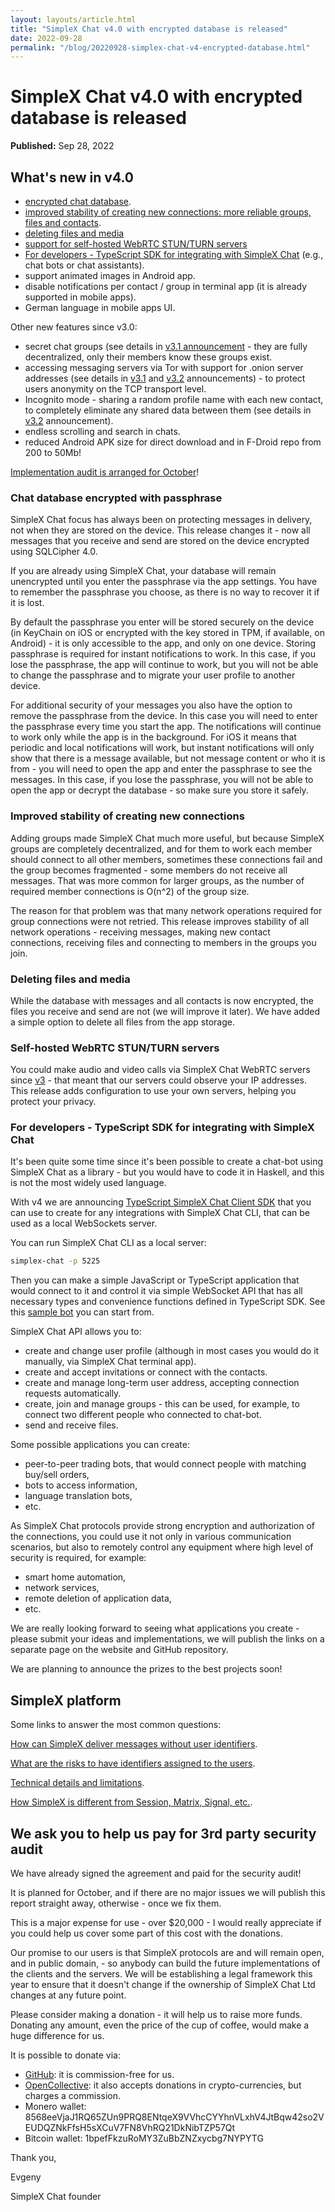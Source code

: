 ```yaml
---
layout: layouts/article.html
title: "SimpleX Chat v4.0 with encrypted database is released"
date: 2022-09-28
permalink: "/blog/20220928-simplex-chat-v4-encrypted-database.html"
---
```


# SimpleX Chat v4.0 with encrypted database is released

**Published:** Sep 28, 2022

## What's new in v4.0

- [encrypted chat database](#chat-database-encrypted-with-passphrase).
- [improved stability of creating new connections: more reliable groups, files and contacts](#improved-stability-of-creating-new-connections).
- [deleting files and media](#deleting-files-and-media)
- [support for self-hosted WebRTC STUN/TURN servers](#self-hosted-webrtc-stunturn-servers)
- [For developers - TypeScript SDK for integrating with SimpleX Chat](#for-developers---typescript-sdk-for-integrating-with-simplex-chat) (e.g., chat bots or chat assistants).
- support animated images in Android app.
- disable notifications per contact / group in terminal app (it is already supported in mobile apps).
- German language in mobile apps UI.

Other new features since v3.0:

- secret chat groups (see details in [v3.1 announcement](./20220808-simplex-chat-v3.1-chat-groups.md#secret-chat-groups) - they are fully decentralized, only their members know these groups exist.
- accessing messaging servers via Tor with support for .onion server addresses (see details in [v3.1](./20220808-simplex-chat-v3.1-chat-groups.md#access-messaging-servers-via-tor) and [v3.2](./20220901-simplex-chat-v3.2-incognito-mode.md#using-onion-server-addresses-with-tor) announcements) - to protect users anonymity on the TCP transport level.
- Incognito mode - sharing a random profile name with each new contact, to completely eliminate any shared data between them (see details in [v3.2](./20220901-simplex-chat-v3.2-incognito-mode.md#incognito-mode) announcement).
- endless scrolling and search in chats.
- reduced Android APK size for direct download and in F-Droid repo from 200 to 50Mb!

[Implementation audit is arranged for October](#we-ask-you-to-help-us-pay-for-3rd-party-security-audit)!

### Chat database encrypted with passphrase

SimpleX Chat focus has always been on protecting messages in delivery, not when they are stored on the device. This release changes it - now all messages that you receive and send are stored on the device encrypted using SQLCipher 4.0.

If you are already using SimpleX Chat, your database will remain unencrypted until you enter the passphrase via the app settings. You have to remember the passphrase you choose, as there is no way to recover it if it is lost.

By default the passphrase you enter will be stored securely on the device (in KeyChain on iOS or encrypted with the key stored in TPM, if available, on Android) - it is only accessible to the app, and only on one device. Storing passphrase is required for instant notifications to work. In this case, if you lose the passphrase, the app will continue to work, but you will not be able to change the passphrase and to migrate your user profile to another device.

For additional security of your messages you also have the option to remove the passphrase from the device. In this case you will need to enter the passphrase every time you start the app. The notifications will continue to work only while the app is in the background. For iOS it means that periodic and local notifications will work, but instant notifications will only show that there is a message available, but not message content or who it is from - you will need to open the app and enter the passphrase to see the messages. In this case, if you lose the passphrase, you will not be able to open the app or decrypt the database - so make sure you store it safely.

### Improved stability of creating new connections

Adding groups made SimpleX Chat much more useful, but because SimpleX groups are completely decentralized, and for them to work each member should connect to all other members, sometimes these connections fail and the group becomes fragmented - some members do not receive all messages. That was more common for larger groups, as the number of required member connections is O(n^2) of the group size.

The reason for that problem was that many network operations required for group connections were not retried. This release improves stability of all network operations - receiving messages, making new contact connections, receiving files and connecting to members in the groups you join.

### Deleting files and media

While the database with messages and all contacts is now encrypted, the files you receive and send are not (we will improve it later). We have added a simple option to delete all files from the app storage.

### Self-hosted WebRTC STUN/TURN servers

You could make audio and video calls via SimpleX Chat WebRTC servers since [v3](./20220711-simplex-chat-v3-released-ios-notifications-audio-video-calls-database-export-import-protocol-improvements.md#end-to-end-encrypted-audiovideo-calls) - that meant that our servers could observe your IP addresses. This release adds configuration to use your own servers, helping you protect your privacy.

### For developers - TypeScript SDK for integrating with SimpleX Chat

It's been quite some time since it's been possible to create a chat-bot using SimpleX Chat as a library - but you would have to code it in Haskell, and this is not the most widely used language.

With v4 we are announcing [TypeScript SimpleX Chat Client SDK](https://github.com/simplex-chat/simplex-chat/tree/stable/packages/simplex-chat-client/typescript) that you can use to create for any integrations with SimpleX Chat CLI, that can be used as a local WebSockets server.

You can run SimpleX Chat CLI as a local server:

```bash
simplex-chat -p 5225
```

Then you can make a simple JavaScript or TypeScript application that would connect to it and control it via simple WebSocket API that has all necessary types and convenience functions defined in TypeScript SDK. See this [sample bot](https://github.com/simplex-chat/simplex-chat/blob/stable/packages/simplex-chat-client/typescript/examples/squaring-bot.js) you can start from.

SimpleX Chat API allows you to:

- create and change user profile (although in most cases you would do it manually, via SimpleX Chat terminal app).
- create and accept invitations or connect with the contacts.
- create and manage long-term user address, accepting connection requests automatically.
- create, join and manage groups - this can be used, for example, to connect two different people who connected to chat-bot.
- send and receive files.

Some possible applications you can create:

- peer-to-peer trading bots, that would connect people with matching buy/sell orders,
- bots to access information,
- language translation bots,
- etc.

As SimpleX Chat protocols provide strong encryption and authorization of the connections, you could use it not only in various communication scenarios, but also to remotely control any equipment where high level of security is required, for example:

- smart home automation,
- network services,
- remote deletion of application data,
- etc.

We are really looking forward to seeing what applications you create - please submit your ideas and implementations, we will publish the links on a separate page on the website and GitHub repository.

We are planning to announce the prizes to the best projects soon!

## SimpleX platform

Some links to answer the most common questions:

[How can SimpleX deliver messages without user identifiers](./20220511-simplex-chat-v2-images-files.md#the-first-messaging-platform-without-user-identifiers).

[What are the risks to have identifiers assigned to the users](./20220711-simplex-chat-v3-released-ios-notifications-audio-video-calls-database-export-import-protocol-improvements.md#why-having-users-identifiers-is-bad-for-the-users).

[Technical details and limitations](./20220723-simplex-chat-v3.1-tor-groups-efficiency.md#privacy-technical-details-and-limitations).

[How SimpleX is different from Session, Matrix, Signal, etc.](https://github.com/simplex-chat/simplex-chat/blob/stable/README.md#frequently-asked-questions).

## We ask you to help us pay for 3rd party security audit

We have already signed the agreement and paid for the security audit!

It is planned for October, and if there are no major issues we will publish this report straight away, otherwise - once we fix them.

This is a major expense for use - over $20,000 - I would really appreciate if you could help us cover some part of this cost with the donations.

Our promise to our users is that SimpleX protocols are and will remain open, and in public domain, - so anybody can build the future implementations of the clients and the servers. We will be establishing a legal framework this year to ensure that it doesn't change if the ownership of SimpleX Chat Ltd changes at any future point.

Please consider making a donation - it will help us to raise more funds. Donating any amount, even the price of the cup of coffee, would make a huge difference for us.

It is possible to donate via:

- [GitHub](https://github.com/sponsors/simplex-chat): it is commission-free for us.
- [OpenCollective](https://opencollective.com/simplex-chat): it also accepts donations in crypto-currencies, but charges a commission.
- Monero wallet: 8568eeVjaJ1RQ65ZUn9PRQ8ENtqeX9VVhcCYYhnVLxhV4JtBqw42so2VEUDQZNkFfsH5sXCuV7FN8VhRQ21DkNibTZP57Qt
- Bitcoin wallet: 1bpefFkzuRoMY3ZuBbZNZxycbg7NYPYTG

Thank you,

Evgeny

SimpleX Chat founder
